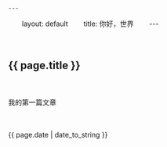 	---
　　layout: default
　　title: 你好，世界
　　---

　　<h2>{{ page.title }}</h2>

　　<p>我的第一篇文章</p>

　　<p>{{ page.date | date_to_string }}</p>
